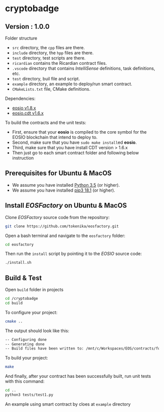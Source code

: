 # cryptobadge

## Version : 1.0.0

Folder structure

- `src` directory, the `cpp` files are there.
- `include` directory, the `hpp` files are there.
- `test` directory, test scripts are there.
- `ricardian` contains the Ricardian contract files.
- `.vscode` directory that contains *IntelliSense* definitions, task 
  definitions, etc.
- `test` directory, buil file and script.
- `example` directory, an example to deploy/run smart contract.
- `CMakeLists.txt` file, CMake definitions.

Dependencies:
* [eosio v1.8.x](https://github.com/EOSIO/eos/releases/tag/v1.8.0)
* [eosio.cdt v1.6.x](https://github.com/EOSIO/eosio.cdt/releases/tag/v1.6.1)

To build the contracts and the unit tests:
* First, ensure that your __eosio__ is compiled to the core symbol for the EOSIO blockchain that intend to deploy to.
* Second, make sure that you have ```sudo make install```ed __eosio__.
* Third, make sure that you have install CDT version > 1.6.x
* Then just go to each smart contract folder and following below instruction

## Prerequisites for Ubuntu & MacOS

* We assume you have installed [Python 3.5](https://www.python.org/downloads/release/python-356/) (or higher).
* We assume you have installed [pip3 18.1](https://pypi.org/project/pip/) (or higher).

## Install *EOSFactory* on Ubuntu & MacOS


Clone *EOSFactory* source code from the repository:

```bash
git clone https://github.com/tokenika/eosfactory.git
```

Open a bash terminal and navigate to the `eosfactory` folder:

```bash
cd eosfactory
```

Then run the `install` script by pointing it to the *EOSIO* source code:

```bash
./install.sh
```

## Build & Test

Open `build` folder in projects

```bash
cd /cryptobadge
cd build
```

To configure your project:

```bash
cmake ..
```

The output should look like this:

```bash
-- Configuring done
-- Generating done
-- Build files have been written to: /mnt/c/Workspaces/EOS/contracts/foo_bar/build
```

To build your project:

```bash
make
```

And finally, after your contract has been successfully built, run unit tests with this command:

```bash
cd ..
python3 tests/test1.py
```

An example using smart contract by cloes at `example` directory
